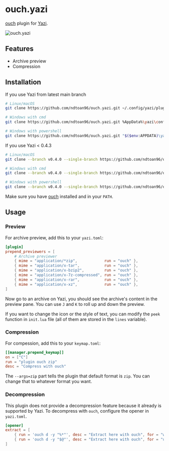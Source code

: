 # ouch.yazi

[ouch](https://github.com/ouch-org/ouch) plugin for [Yazi](https://github.com/sxyazi/yazi).

![ouch.yazi](https://github.com/ndtoan96/ouch.yazi/assets/33489972/946397ec-b37b-4bf4-93f1-c676fc8e59f2)

## Features
- Archive preview
- Compression

## Installation

If you use Yazi from latest main branch
```bash
# Linux/macOS
git clone https://github.com/ndtoan96/ouch.yazi.git ~/.config/yazi/plugins/ouch.yazi

# Windows with cmd
git clone https://github.com/ndtoan96/ouch.yazi.git %AppData%\yazi\config\plugins\ouch.yazi

# Windows with powershell
git clone https://github.com/ndtoan96/ouch.yazi.git "$($env:APPDATA)\yazi\config\plugins\ouch.yazi"
```

If you use Yazi < 0.4.3
```bash
# Linux/macOS
git clone --branch v0.4.0 --single-branch https://github.com/ndtoan96/ouch.yazi.git ~/.config/yazi/plugins/ouch.yazi

# Windows with cmd
git clone --branch v0.4.0 --single-branch https://github.com/ndtoan96/ouch.yazi.git %AppData%\yazi\config\plugins\ouch.yazi

# Windows with powershell
git clone --branch v0.4.0 --single-branch https://github.com/ndtoan96/ouch.yazi.git "$($env:APPDATA)\yazi\config\plugins\ouch.yazi"
```

Make sure you have [ouch](https://github.com/ouch-org/ouch) installed and in your `PATH`.

## Usage

### Preview
For archive preview, add this to your `yazi.toml`:

```toml
[plugin]
prepend_previewers = [
	# Archive previewer
	{ mime = "application/*zip",            run = "ouch" },
	{ mime = "application/x-tar",           run = "ouch" },
	{ mime = "application/x-bzip2",         run = "ouch" },
	{ mime = "application/x-7z-compressed", run = "ouch" },
	{ mime = "application/x-rar",           run = "ouch" },
	{ mime = "application/x-xz",            run = "ouch" },
]
```

Now go to an archive on Yazi, you should see the archive's content in the preview pane. You can use `J` and `K` to roll up and down the preview.

If you want to change the icon or the style of text, you can modify the `peek` function in `init.lua` file (all of them are stored in the `lines` variable).

### Compression
For compession, add this to your `keymap.toml`:

```toml
[[manager.prepend_keymap]]
on = ["C"]
run = "plugin ouch zip"
desc = "Compress with ouch"
```

The `--args=zip` part tells the plugin that default format is `zip`. You can change that to whatever format you want.

### Decompression
This plugin does not provide a decompression feature because it already is supported by Yazi.
To decompress with `ouch`, configure the opener in `yazi.toml`.

```toml
[opener]
extract = [
	{ run = 'ouch d -y "%*"', desc = "Extract here with ouch", for = "windows" },
	{ run = 'ouch d -y "$@"', desc = "Extract here with ouch", for = "unix" },
]
```
